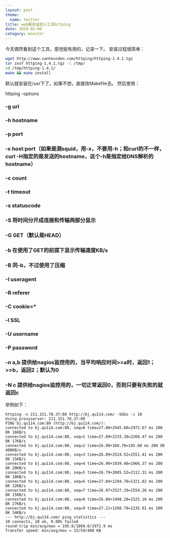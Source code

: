 ```yaml
---
layout: post
theme:
  name: twitter
title: web服务监控小工具httping
date: 2010-05-06
category: monitor
---
```


今天偶然看到这个工具，感觉挺有用的，记录一下。
安装过程很简单：

```bash
wget http://www.vanheusden.com/httping/httping-1.4.1.tgz
tar zxvf httping-1.4.1.tgz -C /tmp/
cd /tmp/httping-1.4.1/
make && make install
```

默认就安装在/usr下了。如果不想，直接改Makefile去。
然后使用：

httping -options

###  -g url
###  -h hostname
###  -p port
###  -x host:port（如果是测squid，用-x，不要用-h；和curl的不一样，curl -H指定的是发送的hostname，这个-h是指定给DNS解析的hostname）
###  -c count
###  -t timeout
###  -s statuscode
###  -S 将时间分开成连接和传输两部分显示
###  -G GET（默认是HEAD）
###  -b 在使用了GET的前提下显示传输速度KB/s
###  -B 同-b，不过使用了压缩
###  -I useragent
###  -R referer
###  -C cookie=*
###  -l SSL
###  -U username
###  -P password
###  -n a,b 提供给nagios监控用的，当平均响应时间>=a时，返回1；>=b，返回2；默认为0
###  -N c 提供给nagios监控用的，一切正常返回0，否则只要有失败的就返回c

举例如下：

    httping -x 211.151.78.37:80 http://bj.qu114.com/ -SGbs -c 10
    Using proxyserver: 211.151.78.37:80
    PING bj.qu114.com:80 (http://bj.qu114.com/):
    connected to bj.qu114.com:80, seq=0 time=27.00+2945.88=2972.87 ms 200 OK 16KB/s
    connected to bj.qu114.com:80, seq=1 time=27.09+2233.38=2260.47 ms 200 OK 17KB/s
    connected to bj.qu114.com:80, seq=2 time=26.90+168.70=195.60 ms 200 OK 400KB/s
    connected to bj.qu114.com:80, seq=3 time=26.89+2524.52=2551.41 ms 200 OK 15KB/s
    connected to bj.qu114.com:80, seq=4 time=26.90+1939.48=1966.37 ms 200 OK 20KB/s
    connected to bj.qu114.com:80, seq=5 time=26.79+2085.52=2112.31 ms 200 OK 18KB/s
    connected to bj.qu114.com:80, seq=6 time=27.04+1294.78=1321.82 ms 200 OK 32KB/s
    connected to bj.qu114.com:80, seq=7 time=26.97+2527.29=2554.26 ms 200 OK 15KB/s
    connected to bj.qu114.com:80, seq=8 time=26.88+1498.28=1525.16 ms 200 OK 27KB/s
    connected to bj.qu114.com:80, seq=9 time=27.21+1208.70=1235.91 ms 200 OK 34KB/s
    --- http://bj.qu114.com/ ping statistics ---
    10 connects, 10 ok, 0.00% failed
    round-trip min/avg/max = 195.6/1869.6/2972.9 ms
    Transfer speed: min/avg/max = 15/59/400 KB
    
    
